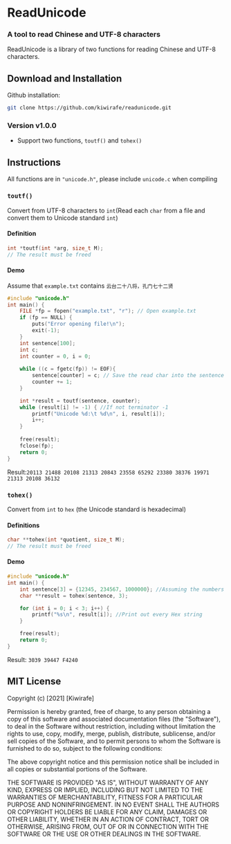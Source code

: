 # ReadUnicode

### A tool to read Chinese and UTF-8 characters
ReadUnicode is a library of two functions for reading Chinese and UTF-8 characters.

## Download and Installation
Github installation:
```sh
git clone https://github.com/kiwirafe/readunicode.git
```

### Version v1.0.0
  - Support two functions, `toutf()` and `tohex()`

## Instructions
All functions are in `"unicode.h"`, please include `unicode.c` when compiling

### `toutf()`
Convert from UTF-8 characters to `int`(Read each `char` from a file and convert them to Unicode standard `int`)

#### Definition
```c
int *toutf(int *arg, size_t M);
// The result must be freed
```
#### Demo
Assume that `example.txt` contains `云台二十八将，孔门七十二贤`
```c
#include "unicode.h"
int main() {
    FILE *fp = fopen("example.txt", "r"); // Open example.txt
    if (fp == NULL) {
        puts("Error opening file!\n");
        exit(-1);
    }
    int sentence[100];
    int c;
    int counter = 0, i = 0;
    
    while ((c = fgetc(fp)) != EOF){
        sentence[counter] = c; // Save the read char into the sentence varaible (c is actually incomplete Unicode character)
        counter += 1;
    }

    int *result = toutf(sentence, counter);
    while (result[i] != -1) { //If not terminator -1
        printf("Unicode %d:\t %d\n", i, result[i]);
        i++;
    }
   
    free(result);
    fclose(fp);
    return 0;
}
```
Result:`20113 21488 20108 21313 20843 23558 65292 23380 38376 19971 21313 20108 36132`

### `tohex()`
Convert from `int` to `hex` (the Unicode standard is hexadecimal)
#### Definitions
```c
char **tohex(int *quotient, size_t M);
// The result must be freed
```
#### Demo
```c
#include "unicode.h"
int main() {
    int sentence[3] = {12345, 234567, 1000000}; //Assuming the numbers in an array after reading a file
    char **result = tohex(sentence, 3);

    for (int i = 0; i < 3; i++) {
        printf("%s\n", result[i]); //Print out every Hex string
    }

    free(result); 
    return 0;
}
```
Result: `3039 39447 F4240`

## MIT License
Copyright (c) [2021] [Kiwirafe]

Permission is hereby granted, free of charge, to any person obtaining a copy
of this software and associated documentation files (the "Software"), to deal
in the Software without restriction, including without limitation the rights
to use, copy, modify, merge, publish, distribute, sublicense, and/or sell
copies of the Software, and to permit persons to whom the Software is
furnished to do so, subject to the following conditions:

The above copyright notice and this permission notice shall be included in all
copies or substantial portions of the Software.

THE SOFTWARE IS PROVIDED "AS IS", WITHOUT WARRANTY OF ANY KIND, EXPRESS OR
IMPLIED, INCLUDING BUT NOT LIMITED TO THE WARRANTIES OF MERCHANTABILITY,
FITNESS FOR A PARTICULAR PURPOSE AND NONINFRINGEMENT. IN NO EVENT SHALL THE
AUTHORS OR COPYRIGHT HOLDERS BE LIABLE FOR ANY CLAIM, DAMAGES OR OTHER
LIABILITY, WHETHER IN AN ACTION OF CONTRACT, TORT OR OTHERWISE, ARISING FROM,
OUT OF OR IN CONNECTION WITH THE SOFTWARE OR THE USE OR OTHER DEALINGS IN THE
SOFTWARE.
